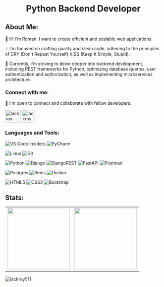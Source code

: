<h1 align="center">Python Backend Developer</h1>

## About Me:
👋 Hi I'm Roman. I want to create efficient and scalable web applications.

💡 I'm focused on crafting quality and clean code, adhering to the principles of DRY (Don't Repeat Yourself) KISS (Keep It Simple, Stupid).

🚀 Сurrently, I'm striving to delve deeper into backend development, including REST frameworks for Python, optimizing database queries, user authentication and authorization, as well as implementing microservices architecture.

<h3 align="left">Connect with me:</h3>

💬 I'm open to connect and collaborate with fellow developers.

<p align="left">
<a href="https://discordapp.com/users/367650964511129601/" target="blank"><img align="center" src="https://raw.githubusercontent.com/rahuldkjain/github-profile-readme-generator/master/src/images/icons/Social/discord.svg" alt="lackroy" height="40" width="50" /></a> <a href="https://t.me/lackroy511" target="blank"><img align="center" src="https://img.icons8.com/?size=512&id=oWiuH0jFiU0R&format=png" alt="lackroy" height="40" width="40" /></a>
</p>

<h3 align="left">Languages and Tools:</h3>

![VS Code Insiders](https://img.shields.io/badge/VS%20Code%20Insiders-35b393.svg?style=for-the-badge&logo=visual-studio-code&logoColor=white) ![PyCharm](https://img.shields.io/badge/pycharm-143?style=for-the-badge&logo=pycharm&logoColor=black&color=black&labelColor=green) 

![Linux](https://img.shields.io/badge/Linux-FCC624?style=for-the-badge&logo=linux&logoColor=black) 
![Git](https://img.shields.io/badge/git-%23F05033.svg?style=for-the-badge&logo=git&logoColor=white)

![Python](https://img.shields.io/badge/python-3670A0?style=for-the-badge&logo=python&logoColor=ffdd54) 	![Django](https://img.shields.io/badge/django-%23092E20.svg?style=for-the-badge&logo=django&logoColor=white) ![DjangoREST](https://img.shields.io/badge/DJANGO-REST-ff1709?style=for-the-badge&logo=django&logoColor=white&color=ff1709&labelColor=gray) ![FastAPI](https://img.shields.io/badge/FastAPI-005571?style=for-the-badge&logo=fastapi) ![Postman](https://img.shields.io/badge/Postman-FF6C37?style=for-the-badge&logo=postman&logoColor=white) 

![Postgres](https://img.shields.io/badge/postgres-%23316192.svg?style=for-the-badge&logo=postgresql&logoColor=white) ![Redis](https://img.shields.io/badge/redis-%23DD0031.svg?style=for-the-badge&logo=redis&logoColor=white) ![Docker](https://img.shields.io/badge/docker-%230db7ed.svg?style=for-the-badge&logo=docker&logoColor=white)

![HTML5](https://img.shields.io/badge/html5-%23E34F26.svg?style=for-the-badge&logo=html5&logoColor=white) ![CSS3](https://img.shields.io/badge/css3-%231572B6.svg?style=for-the-badge&logo=css3&logoColor=white) 	![Bootstrap](https://img.shields.io/badge/bootstrap-%238511FA.svg?style=for-the-badge&logo=bootstrap&logoColor=white)

## Stats:
<table>
  <tr>
    <td><img height="200px" src="https://github-readme-streak-stats.herokuapp.com/?user=lackroy511&theme=highcontrast"/></td>
    <td><img height="200px" src="https://github-readme-stats.vercel.app/api/top-langs/?username=lackroy511&layout=compact&theme=vision-friendly-dark"/></td>
  </tr>
</table>

<img src="https://komarev.com/ghpvc/?username=lackroy511&label=Profile%20views&color=0e75b6&style=flat" alt="lackroy511" />
